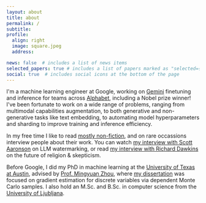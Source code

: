 ```yaml
---
layout: about
title: about
permalink: /
subtitle:
profile:
  align: right
  image: square.jpeg
  address:

news: false  # includes a list of news items
selected_papers: true # includes a list of papers marked as "selected={true}"
social: true  # includes social icons at the bottom of the page
---
```


I'm a machine learning engineer at Google, working on [Gemini](https://gemini.google.com) finetuning and inference for teams across [Alphabet](https://abc.xyz), including a Nobel prize winner! I've been fortunate to work on a wide range of problems, ranging from multimodal capabilities augmentation, to both generative and non-generative tasks like text embedding, to automating model hyperparameters and sharding to improve training and inference efficiency.

In my free time I like to read [mostly non-fiction](https://www.goodreads.com/review/list/9349542-alek?ref=nav_mybooks&shelf=read), and on rare occassions interview people about their work. You can watch [my interview with Scott Aaronson](https://www.youtube.com/watch?v=EK2zEyFyYXM) on LLM watermarking, or read [my interview with Richard Dawkins](https://centerforinquiry.org/blog/the-future-of-religion-skepticism-with-richard-dawkins/) on the future of religion & skepticism.

Before Google, I did my PhD in machine learning at the [University of Texas at Austin](https://www.utexas.edu/), advised by [Prof. Mingyuan Zhou](http://mingyuanzhou.github.io/), where [my dissertation](https://repositories.lib.utexas.edu/items/b2924809-2671-48ba-b004-5e509f50bcc0) was focused on gradient estimation for discrete variables via dependent Monte Carlo samples. I also hold an M.Sc. and B.Sc. in computer science from the [University of Ljubljana](https://fri.uni-lj.si/en).

<!-- I'm a machine learning engineer at [Google](https://about.google/), working on large language models. Before that, I did my PhD in machine learning at [UT Austin](https://www.utexas.edu/), advised by [Prof. Mingyuan Zhou](http://mingyuanzhou.github.io/), where I did research in backpropagating through discrete variables in deep learning. I also hold an M.Sc. and B.Sc. in computer science from the [University of Ljubljana](https://fri.uni-lj.si/en). 
Before starting my PhD, I worked on applying machine learning to different domains. 
I was a visiting researcher at Stanford University, working with [Prof. Leskovec](https://cs.stanford.edu/~jure/) 
on applying NLP to extract protein-protein interactions from the scientific literature.
 I also worked as a data scientist at [Zemanta](https://www.zemanta.com/) 
 and [Salviol](http://www.salviol.com/) preventing fraud in native advertising and insurance claims, 
 respectively. For more details, see my [resume](assets/pdf/Resume-Alek-Dimitriev.pdf).  
 In my free time, i like to [read](https://www.goodreads.com/review/list/9349542-alek), 
 listen to podcasts, and think about how best to [improve the world](https://en.wikipedia.org/wiki/Effective_altruism). -->